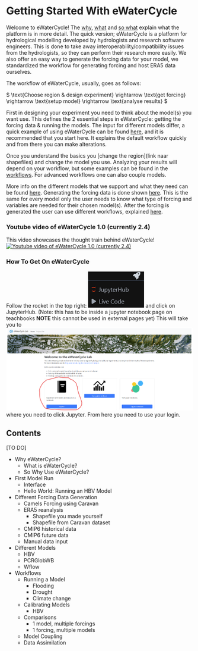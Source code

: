 # Getting Started With eWaterCycle

Welcome to eWaterCycle!
The [why](https://www.ewatercycle.org/getting-started/main/some_content/why.html), [what](https://www.ewatercycle.org/getting-started/main/some_content/why/what.html) and [so what](https://www.ewatercycle.org/getting-started/main/some_content/why/sowhat.html) explain what the platform is in more detail.
The quick version; eWaterCycle is a platform for hydrological modelling developed by hydrologists and research software engineers.
This is done to take away interoperability/compatibility issues from the hydrologists, so they can perform their research more easily.
We also offer an easy way to generate the forcing data for your model, we standardized the workflow for generating forcing and host ERA5 data ourselves.

The workflow of eWaterCycle, usually, goes as follows:

$
\text{Choose region & design experiment} \rightarrow \text{get forcing} \rightarrow \text{setup model} \rightarrow \text{analyse results}
$

First in designing your experiment you need to think about the model(s) you want use.
This defines the 2 essential steps in eWaterCycle: getting the forcing data & running the models.
The input for different models differ, a quick example of using eWaterCycle can be found [here](https://www.ewatercycle.org/getting-started/main/some_content/first_model_run.html), and it is recommended that you start here.
It explains the default workflow quickly and from there you can make alterations.

Once you understand the basics you [change the region](link naar shapefiles) and change the model you use.
Analyzing your results will depend on your workflow, but some examples can be found in the [workflows](https://www.ewatercycle.org/getting-started/main/some_content/workflows.html).
For advanced workflows one can also couple models.

More info on the different models that we support and what they need can be found [here]().
Generating the forcing data is done shown [here](). 
This is the same for every model only the user needs to know what type of forcing and variables are needed for their chosen model(s).
After the forcing is generated the user can use different workflows, explained [here]().

### Youtube video of eWaterCycle 1.0 (currently 2.4)
This video showcases the thought train behind eWaterCycle!
[![Youtube video of eWaterCycle 1.0 (currently 2.4)](https://img.youtube.com/vi/eE75dtIJ1lk/0.jpg)](https://www.youtube.com/watch?v=eE75dtIJ1lk)

### How To Get On eWaterCycle

Follow the rocket in the top right: ![launch button](figures/jupyterHub_launch.png) and click on JupyterHub. 
(Note: this has to be inside a jupyter notebook page on teachbooks **NOTE** this cannot be used in external pages yet)
This will take you to ![eWC startup page](figures/startup.png) where you need to click Jupyter.
From here you need to use your login.

## Contents
[TO DO]
- Why eWaterCycle?
  - What is eWaterCycle?
  - So Why Use eWaterCycle?
- First Model Run
  - Interface
  - Hello World: Running an HBV Model
- Different Forcing Data Generation
  - Camels Forcing using Caravan
  - ERA5 reanalysis
    - Shapefile you made yourself
    - Shapefile from Caravan dataset
  - CMIP6 historical data
  - CMIP6 future data
  - Manual data input
- Different Models
  - HBV
  - PCRGlobWB
  - Wflow
- Workflows
  - Running a Model
    - Flooding
    - Drought
    - Climate change
  - Calibrating Models
    - HBV
  - Comparisons
    - 1 model, multiple forcings
    - 1 forcing, multiple models
  - Model Coupling
  - Data Assimilation